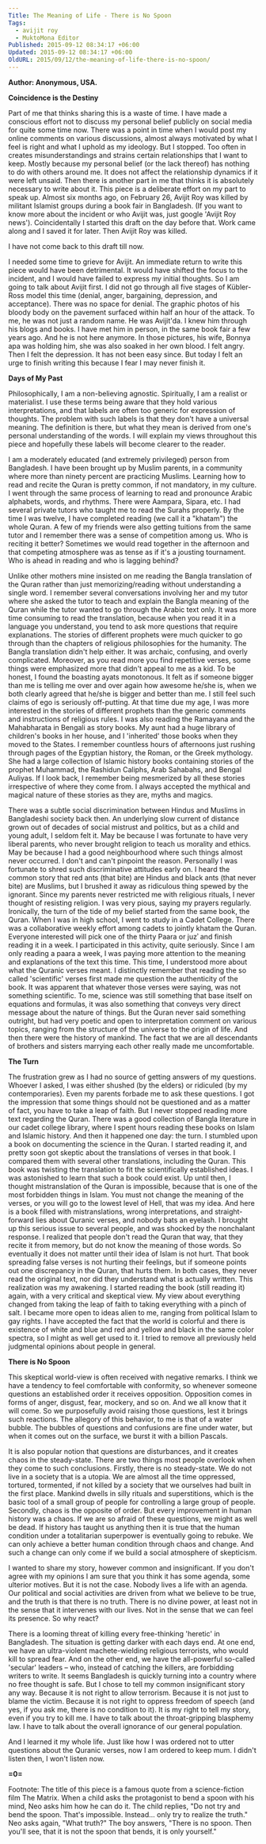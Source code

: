 ```yaml
---
Title: The Meaning of Life - There is No Spoon
Tags:
  - avijit roy
  - MuktoMona Editor
Published: 2015-09-12 08:34:17 +06:00
Updated: 2015-09-12 08:34:17 +06:00
OldURL: 2015/09/12/the-meaning-of-life-there-is-no-spoon/
---
```


<strong>Author: Anonymous, USA.</strong>

<strong>Coincidence is the Destiny</strong>

Part of me that thinks sharing this is a waste of time. I have made a conscious effort not to discuss my personal belief publicly on social media for quite some time now. There was a point in time when I would post my online comments on various discussions, almost always motivated by what I feel is right and what I uphold as my ideology. But I stopped. Too often in creates misunderstandings and strains certain relationships that I want to keep. Mostly because my personal belief (or the lack thereof) has nothing to do with others around me. It does not affect the relationship dynamics if it were left unsaid. Then there is another part in me that thinks it is absolutely necessary to write about it. This piece is a deliberate effort on my part to speak up.
Almost six months ago, on February 26, Avijit Roy was killed by militant Islamist groups during a book fair in Bangladesh. (If you want to know more about the incident or who Avijit was, just google 'Avijit Roy news'). Coincidentally I started this draft on the day before that. Work came along and I saved it for later. Then Avijit Roy was killed.

I have not come back to this draft till now.

I needed some time to grieve for Avijit. An immediate return to write this piece would have been detrimental. It would have shifted the focus to the incident, and I would have failed to express my initial thoughts. So I am going to talk about Avijit first. I did not go through all five stages of Kübler-Ross model this time (denial, anger, bargaining, depression, and acceptance). There was no space for denial. The graphic photos of his bloody body on the pavement surfaced within half an hour of the attack. To me, he was not just a random name. He was Avijit'da. I knew him through his blogs and books. I have met him in person, in the same book fair a few years ago. And he is not here anymore. In those pictures, his wife, Bonnya apa was holding him, she was also soaked in her own blood. I felt angry. Then I felt the depression. It has not been easy since. But today I felt an urge to finish writing this because I fear I may never finish it.

<strong>Days of My Past</strong>

Philosophically, I am a non-believing agnostic. Spiritually, I am a realist or materialist. I use these terms being aware that they hold various interpretations, and that labels are often too generic for expression of thoughts. The problem with such labels is that they don't have a universal meaning. The definition is there, but what they mean is derived from one's personal understanding of the words. I will explain my views throughout this piece and hopefully these labels will become clearer to the reader.

I am a moderately educated (and extremely privileged) person from Bangladesh. I have been brought up by Muslim parents, in a community where more than ninety percent are practicing Muslims. Learning how to read and recite the Quran is pretty common, if not mandatory, in my culture. I went through the same process of learning to read and pronounce Arabic alphabets, words, and rhythms. There were Aampara, Sipara, etc. I had several private tutors who taught me to read the Surahs properly. By the time I was twelve, I have completed reading (we call it a "khatam") the whole Quran. A few of my friends were also getting tuitions from the same tutor and I remember there was a sense of competition among us. Who is reciting it better? Sometimes we would read together in the afternoon and that competing atmosphere was as tense as if it's a jousting tournament. Who is ahead in reading and who is lagging behind?

Unlike other mothers mine insisted on me reading the Bangla translation of the Quran rather than just memorizing/reading without understanding a single word. I remember several conversations involving her and my tutor where she asked the tutor to teach and explain the Bangla meaning of the Quran while the tutor wanted to go through the Arabic text only. It was more time consuming to read the translation, because when you read it in a language you understand, you tend to ask more questions that require explanations. The stories of different prophets were much quicker to go through than the chapters of religious philosophies for the humanity. The Bangla translation didn't help either. It was archaic, confusing, and overly complicated. Moreover, as you read more you find repetitive verses, some things were emphasized more that didn't appeal to me as a kid. To be honest, I found the boasting ayats monotonous. It felt as if someone bigger than me is telling me over and over again how awesome he/she is, when we both clearly agreed that he/she is bigger and better than me. I still feel such claims of ego is seriously off-putting. At that time due my age, I was more interested in the stories of different prophets than the generic comments and instructions of religious rules. I was also reading the Ramayana and the Mahabharata in Bengali as story books. My aunt had a huge library of children's books in her house, and I 'inherited' those books when they moved to the States. I remember countless hours of afternoons just rushing through pages of the Egyptian history, the Roman, or the Greek mythology. She had a large collection of Islamic history books containing stories of the prophet Muhammad, the Rashidun Caliphs, Arab Sahabahs, and Bengal Auliyas. If I look back, I remember being mesmerized by all these stories irrespective of where they come from. I always accepted the mythical and magical nature of these stories as they are, myths and magics.

There was a subtle social discrimination between Hindus and Muslims in Bangladeshi society back then. An underlying slow current of distance grown out of decades of social mistrust and politics, but as a child and young adult, I seldom felt it. May be because I was fortunate to have very liberal parents, who never brought religion to teach us morality and ethics. May be because I had a good neighbourhood where such things almost never occurred. I don't and can't pinpoint the reason. Personally I was fortunate to shred such discriminative attitudes early on. I heard the common story that red ants (that bite) are Hindus and black ants (that never bite) are Muslims, but I brushed it away as ridiculous thing spewed by the ignorant. Since my parents never restricted me with religious rituals, I never thought of resisting religion. I was very pious, saying my prayers regularly. Ironically, the turn of the tide of my belief started from the same book, the Quran. When I was in high school, I went to study in a Cadet College. There was a collaborative weekly effort among cadets to jointly khatam the Quran. Everyone interested will pick one of the thirty Paara or juzʾ and finish reading it in a week. I participated in this activity, quite seriously. Since I am only reading a paara a week, I was paying more attention to the meaning and explanations of the text this time. This time, I understood more about what the Quranic verses meant. I distinctly remember that reading the so called 'scientific' verses first made me question the authenticity of the book. It was apparent that whatever those verses were saying, was not something scientific. To me, science was still something that base itself on equations and formulas, it was also something that conveys very direct message about the nature of things. But the Quran never said something outright, but had very poetic and open to interpretation comment on various topics, ranging from the structure of the universe to the origin of life. And then there were the history of mankind. The fact that we are all descendants of brothers and sisters marrying each other really made me uncomfortable.

<strong>The Turn</strong>

The frustration grew as I had no source of getting answers of my questions. Whoever I asked, I was either shushed (by the elders) or ridiculed (by my contemporaries). Even my parents forbade me to ask these questions. I got the impression that some things should not be questioned and as a matter of fact, you have to take a leap of faith. But I never stopped reading more text regarding the Quran. There was a good collection of Bangla literature in our cadet college library, where I spent hours reading these books on Islam and Islamic history. And then it happened one day: the turn. I stumbled upon a book on documenting the science in the Quran. I started reading it, and pretty soon got skeptic about the translations of verses in that book. I compared them with several other translations, including the Quran. This book was twisting the translation to fit the scientifically established ideas. I was astonished to learn that such a book could exist. Up until then, I thought mistranslation of the Quran is impossible, because that is one of the most forbidden things in Islam. You must not change the meaning of the verses, or you will go to the lowest level of Hell, that was my idea. And here is a book filled with mistranslations, wrong interpretations, and straight-forward lies about Quranic verses, and nobody bats an eyelash. I brought up this serious issue to several people, and was shocked by the nonchalant response. I realized that people don't read the Quran that way, that they recite it from memory, but do not know the meaning of those words. So eventually it does not matter until their idea of Islam is not hurt. That book spreading false verses is not hurting their feelings, but if someone points out one discrepancy in the Quran, that hurts them. In both cases, they never read the original text, nor did they understand what is actually written.
This realization was my awakening. I started reading the book (still reading it) again, with a very critical and skeptical view. My view about everything changed from taking the leap of faith to taking everything with a pinch of salt. I became more open to ideas alien to me, ranging from political Islam to gay rights. I have accepted the fact that the world is colorful and there is existence of white and blue and red and yellow and black in the same color spectra, so I might as well get used to it. I tried to remove all previously held judgmental opinions about people in general.

<strong>There is No Spoon</strong>

This skeptical world-view is often received with negative remarks. I think we have a tendency to feel comfortable with conformity, so whenever someone questions an established order it receives opposition. Opposition comes in forms of anger, disgust, fear, mockery, and so on. And we all know that it will come. So we purposefully avoid raising those questions, lest it brings such reactions. The allegory of this behavior, to me is that of a water bubble. The bubbles of questions and confusions are fine under water, but when it comes out on the surface, we burst it with a billion Pascals.

It is also popular notion that questions are disturbances, and it creates chaos in the steady-state. There are two things most people overlook when they come to such conclusions. Firstly, there is no steady-state. We do not live in a society that is a utopia. We are almost all the time oppressed, tortured, tormented, if not killed by a society that we ourselves had built in the first place. Mankind dwells in silly rituals and superstitions, which is the basic tool of a small group of people for controlling a large group of people. Secondly, chaos is the opposite of order. But every improvement in human history was a chaos. If we are so afraid of these questions, we might as well be dead. If history has taught us anything then it is true that the human condition under a totalitarian superpower is eventually going to rebuke. We can only achieve a better human condition through chaos and change. And such a change can only come if we build a social atmosphere of skepticism.

I wanted to share my story, however common and insignificant. If you don't agree with my opinions I am sure that you think it has some agenda, some ulterior motives. But it is not the case. Nobody lives a life with an agenda. Our political and social activities are driven from what we believe to be true, and the truth is that there is no truth. There is no divine power, at least not in the sense that it intervenes with our lives. Not in the sense that we can feel its presence. So why react?

There is a looming threat of killing every free-thinking 'heretic' in Bangladesh. The situation is getting darker with each days end. At one end, we have an ultra-violent machete-wielding religious terrorists, who would kill to spread fear. And on the other end, we have the all-powerful so-called 'secular' leaders – who, instead of catching the killers, are forbidding writers to write. It seems Bangladesh is quickly turning into a country where no free thought is safe. But I chose to tell my common insignificant story any way. Because it is not right to allow terrorism. Because it is not just to blame the victim. Because it is not right to oppress freedom of speech (and yes, if you ask me, there is no condition to it). It is my right to tell my story, even if you try to kill me. I have to talk about the throat-gripping blasphemy law. I have to talk about the overall ignorance of our general population.

And I learned it my whole life. Just like how I was ordered not to utter questions about the Quranic verses, now I am ordered to keep mum. I didn't listen then, I won't listen now.

<strong>=0=</strong>

Footnote: The title of this piece is a famous quote from a science-fiction film The Matrix. When a child asks the protagonist to bend a spoon with his mind, Neo asks him how he can do it. The child replies, "Do not try and bend the spoon. That's impossible. Instead... only try to realize the truth." Neo asks again, "What truth?" The boy answers, "There is no spoon. Then you'll see, that it is not the spoon that bends, it is only yourself."
